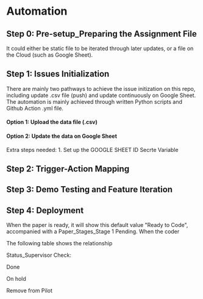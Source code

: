 # Automation

## Step 0: Pre-setup_Preparing the Assignment File

It could either be static file to be iterated through later updates, or a file on the Cloud (such as Google Sheet). 

## Step 1: Issues Initialization

There are mainly two pathways to achieve the issue initization on this repo, including update .csv file (push) and update continuously on Google Sheet. The automation is mainly achieved through written Python scripts and Github Action .yml file.

#### Option 1: Upload the data file (.csv)



#### Option 2: Update the data on Google Sheet

Extra steps needed: 1. Set up the GOOGLE SHEET ID Secrte Variable

## Step 2: Trigger-Action Mapping

## Step 3: Demo Testing and Feature Iteration

## Step 4: Deployment



When the paper is ready, it will show this default value "Ready to Code", accompanied with a Paper_Stages_Stage 1 Pending. <Event> 
When the coder 

The following table shows the relationship 


Status_Supervisor Check: 




Done


On hold


Remove from Pilot



